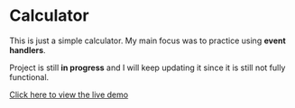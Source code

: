 # Calculator

This is just a simple calculator. My main focus was to practice using <b>event handlers</b>.

Project is still <b>in progress</b> and I will keep updating it since it is still not fully functional.

<a href='http://jeenx.github.io/calculator'>Click here to view the live demo</a>
